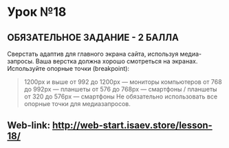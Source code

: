 # Урок №18

## ОБЯЗАТЕЛЬНОЕ ЗАДАНИЕ - 2 БАЛЛA 
Сверстать адаптив для главного экрана сайта, используя медиа-запросы. Ваша верстка должна хорошо смотреться на экранах. Используйте опорные точки (breakpoint):
> 1200px и выше
> от 992 до 1200px — мониторы компьютеров
> от 768 до 992px  — планшеты
> от 576 до 768px — смартфоны / планшеты
> от 320 до 576px — смартфоны
Не обязательно использовать все опорные точки для медиазапросов.

## Web-link: http://web-start.isaev.store/lesson-18/
